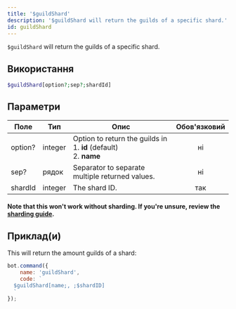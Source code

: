 ```yaml
---
title: '$guildShard'
description: '$guildShard will return the guilds of a specific shard.'
id: guildShard
---
```


`$guildShard` will return the guilds of a specific shard.

## Використання

```php
$guildShard[option?;sep?;shardId]
```

## Параметри

| Поле    | Тип     | Опис                                                                                     | Обов'язковий |
| ------- | ------- | ---------------------------------------------------------------------------------------- |:------------:|
| option? | integer | Option to return the guilds in <br /> 1. **id** (default) <br /> 2. **name** |      ні      |
| sep?    | рядок   | Separator to separate multiple returned values.                                          |      ні      |
| shardId | integer | The shard ID.                                                                            |     так      |

#### Note that this won't work without sharding. If you're unsure, review the [sharding guide](../../guides/client/6sharding.md).

## Приклад(и)

This will return the amount guilds of a shard:

```javascript
bot.command({
    name: 'guildShard',
    code: `
  $guildShard[name;, ;$shardID]
  `
});
```
